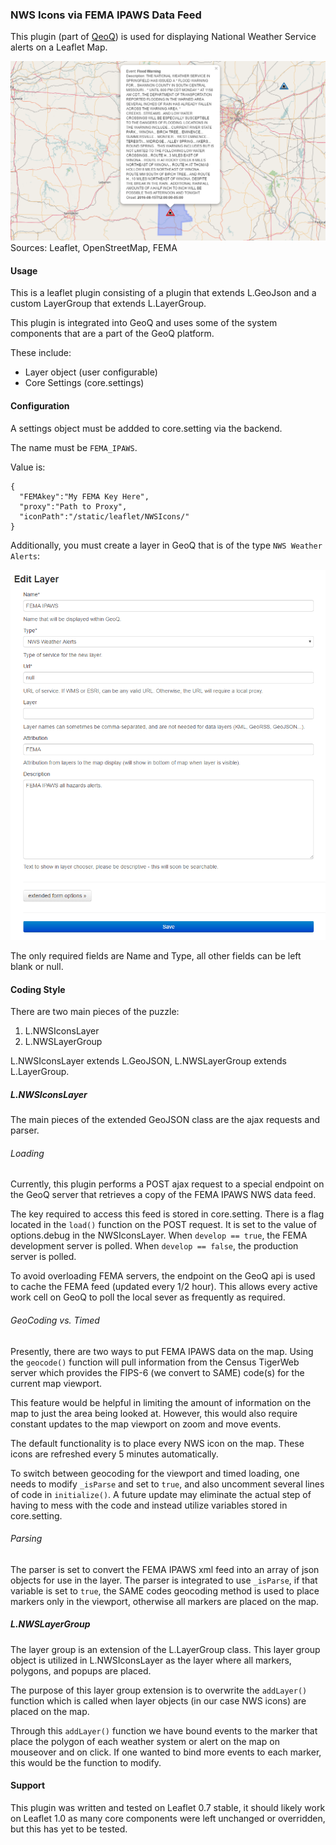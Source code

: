 ### NWS Icons via FEMA IPAWS Data Feed

This plugin (part of [QeoQ](https://github.com/ngageoint/geoq)) is used for displaying National Weather Service alerts on a Leaflet Map.

![](examples/Weather_Icons_On_Screen.png)
Sources: Leaflet, OpenStreetMap, FEMA

#### Usage
This is a leaflet plugin consisting of a plugin that extends L.GeoJson and a custom LayerGroup that extends L.LayerGroup.

This plugin is integrated into GeoQ and uses some of the system components that are a part of the GeoQ platform.

These include:
- Layer object (user configurable)
- Core Settings (core.settings)

#### Configuration
A settings object must be addded to core.setting via the backend.

The name must be `FEMA_IPAWS`.

Value is:
```
{
  "FEMAkey":"My FEMA Key Here",
  "proxy":"Path to Proxy",
  "iconPath":"/static/leaflet/NWSIcons/"
}
```

Additionally, you must create a layer in GeoQ that is of the type `NWS Weather Alerts`:

![](examples/NWS_Layer.png)

The only required fields are Name and Type, all other fields can be left blank or null.

#### Coding Style

There are two main pieces of the puzzle:
1. L.NWSIconsLayer
1. L.NWSLayerGroup

L.NWSIconsLayer extends L.GeoJSON, L.NWSLayerGroup extends L.LayerGroup.

##### L.NWSIconsLayer
The main pieces of the extended GeoJSON class are the ajax requests and parser.

###### Loading
Currently, this plugin performs a POST ajax request to a special endpoint on the GeoQ server that retrieves a copy of the FEMA IPAWS NWS data feed.

The key required to access this feed is stored in core.setting. There is a flag located in the `load()` function on the POST request. It is set to the value of options.debug in the NWSIconsLayer. When `develop == true`, the FEMA development server is polled. When `develop == false`, the production server is polled.

To avoid overloading FEMA servers, the endpoint on the GeoQ api is used to cache the FEMA feed (updated every 1/2 hour). This allows every active work cell on GeoQ to poll the local sever as frequently as required.

###### GeoCoding vs. Timed
Presently, there are two ways to put FEMA IPAWS data on the map. Using the `geocode()` function will pull information from the Census TigerWeb server which provides the FIPS-6 (we convert to SAME) code(s) for the current map viewport.

This feature would be helpful in limiting the amount of information on the map to just the area being looked at. However, this would also require constant updates to the map viewport on zoom and move events.

The default functionality is to place every NWS icon on the map. These icons are refreshed every 5 minutes automatically.

To switch between geocoding for the viewport and timed loading, one needs to modify `_isParse` and set to `true`, and also uncomment several lines of code in `initialize()`. A future update may eliminate the actual step of having to mess with the code and instead utilize variables stored in core.setting.

###### Parsing
The parser is set to convert the FEMA IPAWS xml feed into an array of json objects for use in the layer. The parser is integrated to use `_isParse`, if that variable is set to `true`, the SAME codes geocoding method is used to place markers only in the viewport, otherwise all markers are placed on the map.

##### L.NWSLayerGroup
The layer group is an extension of the L.LayerGroup class. This layer group object is utilized in L.NWSIconsLayer as the layer where all markers, polygons, and popups are placed.

The purpose of this layer group extension is to overwrite the `addLayer()` function which is called when layer objects (in our case NWS icons) are placed on the map.

Through this `addLayer()` function we have bound events to the marker that place the polygon of each weather system or alert on the map on mouseover and on click. If one wanted to bind more events to each marker, this would be the function to modify.

#### Support
This plugin was written and tested on Leaflet 0.7 stable, it should likely work on Leaflet 1.0 as many core components were left unchanged or overridden, but this has yet to be tested.
